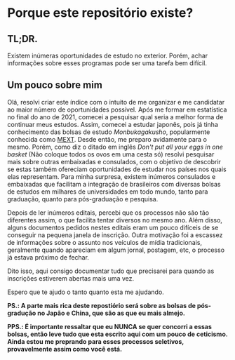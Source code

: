# Porque este repositório existe?

## TL;DR.
Existem inúmeras oportunidades de estudo no exterior. Porém, achar informações sobre esses programas pode ser uma tarefa bem difícil.

## Um pouco sobre mim
Olá, resolvi criar este índice com o intuito de me organizar e me candidatar ao maior número de oportunidades possível. Após me formar em estatística no final do ano de 2021, comecei a pesquisar qual seria a melhor forma de continuar meus estudos. Assim, comecei a estudar japonês, pois já tinha conhecimento das bolsas de estudo _Monbukagakusho_, popularmente conhecida como [MEXT](./scholarships/japan/mext/). Desde então, me preparo avidamente para o mesmo. Porém, como diz o ditado em inglês _Don't put all your eggs in one basket_ (Não coloque todos os ovos em uma cesta só) resolvi pesquisar mais sobre outras embaixadas e consulados, com o objetivo de descobrir se estas também ofereciam oportunidades de estudar nos países nos quais elas representam. Para minha surpresa, existem inúmeros consulados e embaixadas que facilitam a integração de brasileiros com diversas bolsas de estudos em milhares de universidades em todo mundo, tanto para graduação, quanto para pós-graduação e pesquisa.  

Depois de ler inúmeros editais, percebi que os processos não são tão diferentes assim, o que facilita tentar diversos no mesmo ano. Além disso, alguns documentos pedidos nestes editais eram um pouco difíceis de se conseguir na pequena janela de inscrição. Outra motivação foi a escassez de informações sobre o assunto nos veículos de mídia tradicionais, geralmente quando apareciam em algum jornal, postagem, etc, o processo já estava próximo de fechar.  

Dito isso, aqui consigo documentar tudo que precisarei para quando as inscrições estiverem abertas mais uma vez.

Espero que te ajudo o tanto quanto esta me ajudando.

**PS.: A parte mais rica deste repostiório será sobre as bolsas de pós-gradução no Japão e China, que são as que eu mais almejo.**

**PPS.: É importante ressaltar que eu **NUNCA** se quer concorri a essas bolsas, então leve tudo que esta escrito aqui com um pouco de ceticismo. Ainda estou me preprando para esses processos seletivos, provavelmente assim como você está.**
